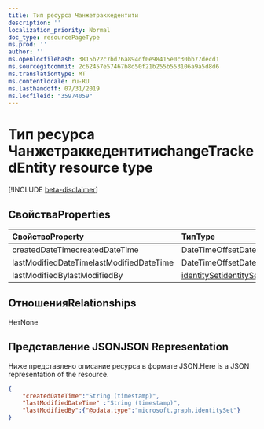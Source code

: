 ```yaml
---
title: Тип ресурса Чанжетраккедентити
description: ''
localization_priority: Normal
doc_type: resourcePageType
ms.prod: ''
author: ''
ms.openlocfilehash: 3815b22c7bd76a894df0e98415e0c30bb77decd1
ms.sourcegitcommit: 2c62457e57467b8d50f21b255b553106a9a5d8d6
ms.translationtype: MT
ms.contentlocale: ru-RU
ms.lasthandoff: 07/31/2019
ms.locfileid: "35974059"
---
```

# <a name="changetrackedentity-resource-type"></a><span data-ttu-id="57faa-102">Тип ресурса Чанжетраккедентити</span><span class="sxs-lookup"><span data-stu-id="57faa-102">changeTrackedEntity resource type</span></span>

[!INCLUDE [beta-disclaimer](../../includes/beta-disclaimer.md)]

## <a name="properties"></a><span data-ttu-id="57faa-103">Свойства</span><span class="sxs-lookup"><span data-stu-id="57faa-103">Properties</span></span>
|<span data-ttu-id="57faa-104">Свойство</span><span class="sxs-lookup"><span data-stu-id="57faa-104">Property</span></span>|<span data-ttu-id="57faa-105">Тип</span><span class="sxs-lookup"><span data-stu-id="57faa-105">Type</span></span>|<span data-ttu-id="57faa-106">Описание</span><span class="sxs-lookup"><span data-stu-id="57faa-106">Description</span></span>|
|:---|:---|:---|
|<span data-ttu-id="57faa-107">createdDateTime</span><span class="sxs-lookup"><span data-stu-id="57faa-107">createdDateTime</span></span>| <span data-ttu-id="57faa-108">DateTimeOffset</span><span class="sxs-lookup"><span data-stu-id="57faa-108">DateTimeOffset</span></span>| |
|<span data-ttu-id="57faa-109">lastModifiedDateTime</span><span class="sxs-lookup"><span data-stu-id="57faa-109">lastModifiedDateTime</span></span>| <span data-ttu-id="57faa-110">DateTimeOffset</span><span class="sxs-lookup"><span data-stu-id="57faa-110">DateTimeOffset</span></span>| |
|<span data-ttu-id="57faa-111">lastModifiedBy</span><span class="sxs-lookup"><span data-stu-id="57faa-111">lastModifiedBy</span></span>| [<span data-ttu-id="57faa-112">identitySet</span><span class="sxs-lookup"><span data-stu-id="57faa-112">identitySet</span></span>](identityset.md) | |

## <a name="relationships"></a><span data-ttu-id="57faa-113">Отношения</span><span class="sxs-lookup"><span data-stu-id="57faa-113">Relationships</span></span>
<span data-ttu-id="57faa-114">Нет</span><span class="sxs-lookup"><span data-stu-id="57faa-114">None</span></span>
## <a name="json-representation"></a><span data-ttu-id="57faa-115">Представление JSON</span><span class="sxs-lookup"><span data-stu-id="57faa-115">JSON Representation</span></span>
<span data-ttu-id="57faa-116">Ниже представлено описание ресурса в формате JSON.</span><span class="sxs-lookup"><span data-stu-id="57faa-116">Here is a JSON representation of the resource.</span></span>
<!--{
  "blockType": "resource",
  "optionalProperties": [
  ],
  "@odata.type": "microsoft.graph.changeTrackedEntity",
  "baseType":"microsoft.graph.entity",
  "abstract":true
}-->

``` json
{
    "createdDateTime":"String (timestamp)",
    "lastModifiedDateTime" :"String (timestamp)",
    "lastModifiedBy":{"@odata.type":"microsoft.graph.identitySet"}
}
```



